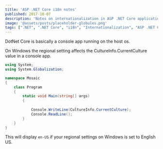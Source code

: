 ```yaml
---
title: 'ASP .NET Core i18n notes'
published: 2017-10-07
description: 'Notes on internationalization in ASP .NET Core applications'
image: '@assets/posts/placeholder-globules.png'
tags: [".NET", ".NET Core", "i18n", "Internationalization", "ASP .NET Core"]
---
```


DotNet Core is basically a console app running on the host os.

On Windows the regional setting affects the CultureInfo.CurrentCulture value in a console app.

```csharp
using System;
using System.Globalization;

namespace Mosaic
{
    class Program
    {
        static void Main(string[] args)
        {
            
            Console.WriteLine(CultureInfo.CurrentCulture);
            Console.ReadLine();
        }
    }
}
```

This will display `en-US` if your regional settings on Windows is set to English US.
